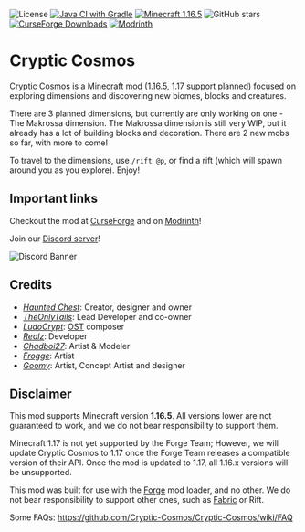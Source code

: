 ![License](https://img.shields.io/github/license/cryptic-cosmos/cryptic-cosmos?style=flat-square)
[![Java CI with Gradle](https://github.com/Cryptic-Cosmos/Cryptic-Cosmos/actions/workflows/gradle.yml/badge.svg)](https://github.com/Cryptic-Cosmos/Cryptic-Cosmos/actions/workflows/gradle.yml)
[![Minecraft 1.16.5](https://img.shields.io/badge/minecraft-1.16.5-green.svg?style=flat-square)](https://minecraft.net/)
![GitHub stars](https://img.shields.io/github/stars/Cryptic-Cosmos/Cryptic-Cosmos?style=social)
[![CurseForge Downloads](http://cf.way2muchnoise.eu/full_477843_downloads.svg)](https://minecraft.curseforge.com/projects/477843)
[![Modrinth](https://img.shields.io/badge/modrinth-crypticcosmos-green.svg?style=flat-square)](https://modrinth.com/mod/crypticcosmos)

# Cryptic Cosmos
Cryptic Cosmos is a Minecraft mod (1.16.5, 1.17 support planned) focused on exploring dimensions and discovering new biomes, blocks and creatures.

There are 3 planned dimensions, but currently are only working on one - The Makrossa dimension. The Makrossa dimension is still very WIP, but it already has a lot of building blocks and decoration. There are 2 new mobs so far, with more to come!

To travel to the dimensions, use `/rift @p`, or find a rift (which will spawn around you as you explore). Enjoy!

## Important links
Checkout the mod at [CurseForge](https://www.curseforge.com/minecraft/mc-mods/cryptic-cosmos) and on [Modrinth](https://modrinth.com/mod/crypticcosmos)!

Join our [Discord server](https://discord.gg/6BbUpV8jSk)!

![Discord Banner](https://discordapp.com/api/guilds/763236677601853462/widget.png?style=banner2)

## Credits

- [*Haunted Chest*](https://github.com/hauntedchest13): Creator, designer and owner
- [*TheOnlyTails*](https://theonlytails.com/): Lead Developer and co-owner
- [*LudoCrypt*](https://youtube.com/c/LudoCrypt): [OST](https://ludocrypt.bandcamp.com/album/mundus-volume-alpha) composer
- [*Realz*](https://youtube.com/kingrealzyt): Developer
- [*Chadboi27*](https://discordapp.com/users/507514606529544194): Artist & Modeler
- [*Frogge*](https://discordapp.com/users/780808380310487101): Artist
- [*Goomy*](https://discordapp.com/users/503610778490765332): Artist, Concept Artist and designer

## Disclaimer

This mod supports Minecraft version **1.16.5**. All versions lower are not guaranteed to work, and we do not bear responsibility to support them.

Minecraft 1.17 is not yet supported by the Forge Team; However, we will update Cryptic Cosmos to 1.17 once the Forge Team releases a compatible version of their API. Once the mod is updated to 1.17, all 1.16.x versions will be unsupported.

This mod was built for use with the [Forge](https://forums.minecraftforge.net) mod loader, and no other. We do not bear responsibility to support other ones, such as [Fabric](https://fabricmc.net/) or Rift.

Some FAQs: https://github.com/Cryptic-Cosmos/Cryptic-Cosmos/wiki/FAQ
